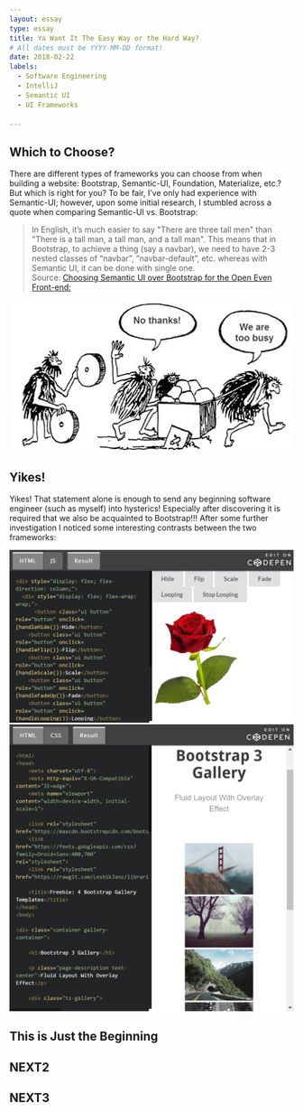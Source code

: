 ```yaml
---
layout: essay
type: essay
title: Ya Want It The Easy Way or the Hard Way?
# All dates must be YYYY-MM-DD format!
date: 2018-02-22
labels:
  - Software Engineering
  - IntelliJ
  - Semantic UI
  - UI Frameworks

---
```

## Which to Choose?
There are different types of frameworks you can choose from when building a website: Bootstrap, Semantic-UI, Foundation, Materialize, etc.? But which is right for you? To be fair, I’ve only had experience with Semantic-UI; however, upon some initial research, I stumbled across a quote when comparing Semantic-UI vs. Bootstrap: 

>In English, it’s much easier to say "There are three tall men" than "There is a tall man, a tall man, and a tall man". This means that in Bootstrap, to achieve a thing (say a navbar), we need to have 2-3 nested classes of “navbar”, ”navbar-default”, etc. whereas with Semantic UI, it can be done with single one.  
Source: <a href="http://opntec.org/choosing-semantic-ui-over-bootstrap-for-the-open-event-front-end/">Choosing Semantic UI over Bootstrap for the Open Even Front-end:</a>

<img class="ui centered medium image" max-height="300" max-width="350" src="../images/caveman-too-busy.jpg">

## Yikes!
Yikes! That statement alone is enough to send any beginning software engineer (such as myself) into hysterics! Especially after discovering it is required that we also be acquainted to Bootstrap!!! After some further investigation I noticed some interesting contrasts between the two frameworks:

<div class="ui large images">
<img class="ui large left floated rounded image" src="../images/SemanticUI.PNG">
<img class="ui large right floated rounded image" src="../images/BootStrap.PNG">
</div>



## This is Just the Beginning



## NEXT2



## NEXT3

